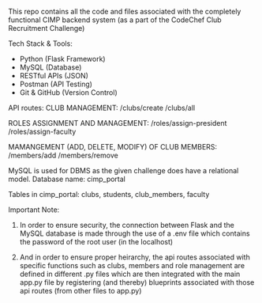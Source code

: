 This repo contains all the code and files associated with the completely functional CIMP backend system (as a part of the CodeChef Club Recruitment Challenge)

Tech Stack & Tools:
-  Python (Flask Framework)
-  MySQL (Database)
-  RESTful APIs (JSON)
-  Postman (API Testing)
-  Git & GitHub (Version Control)

API routes:
CLUB MANAGEMENT:
/clubs/create
/clubs/all

ROLES ASSIGNMENT AND MANAGEMENT:
/roles/assign-president
/roles/assign-faculty

MAMANGEMENT (ADD, DELETE, MODIFY) OF CLUB MEMBERS:
/members/add
/members/remove



MySQL is used for DBMS as the given challenge does have a relational model.
Database name: cimp_portal

Tables in cimp_portal:
clubs, students, club_members, faculty

Important Note:

1) In order to ensure security, the connection between Flask and the MySQL database is made through the use of a .env file which contains the password
of the root user (in the localhost)

2) And in order to ensure proper heirarchy, the api routes associated with specific functions such as clubs, members and role management are defined in
different .py files which are then integrated with the main app.py file by registering (and thereby) blueprints associated with those api routes 
(from other files to app.py)



